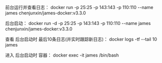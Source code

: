
前台运行并查看日志：
docker run
-p 25:25
-p 143:143
-p 110:110
--name james
chenjunxin/james-docker:v3.3.0

后台启动：
docker run -d
-p 25:25
-p 143:143
-p 110:110
--name james
chenjunxin/james-docker:v3.3.0

查看 后台启动时 最后10条日志(并实时跟踪新日志)：
docker logs -tf --tail 10 james

进入 后台启动时 容器：
docker exec -it james /bin/bash
